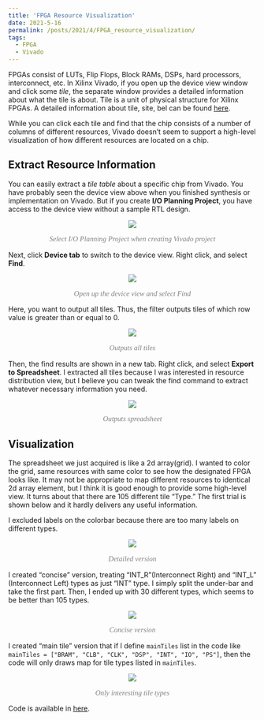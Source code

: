 ```yaml
---
title: 'FPGA Resource Visualization'
date: 2021-5-16
permalink: /posts/2021/4/FPGA_resource_visualization/
tags:
  - FPGA
  - Vivado
---
```


FPGAs consist of LUTs, Flip Flops, Block RAMs, DSPs, hard processors, interconnect, etc. 
In Xilinx Vivado, if you open up the device view window and click some _tile_, 
the separate window provides a detailed information about what the tile is about. 
Tile is a unit of physical structure for Xilinx FPGAs. 
A detailed information about tile, site, bel can be found [here](https://www.rapidwright.io/docs/Xilinx_Architecture.html).

While you can click each tile and find that the chip consists of a number of columns of different resources, 
Vivado doesn’t seem to support a high-level visualization of how different resources are located on a chip.

Extract Resource Information
------
You can easily extract a _tile table_ about a specific chip from Vivado. 
You have probably seen the device view above when you finished synthesis or implementation on Vivado. 
But if you create **I/O Planning Project**, you have access to the device view without a sample RTL design.

<p align="center"> <img src="https://dj-park.github.io/images/posts_img/step_1.png"> </p>
<p style="font-family: times, serif; font-size:11pt; font-style:italic; text-align:center; color:grey">
Select I/O Planning Project when creating Vivado project
</p>

Next, click **Device tab** to switch to the device view. Right click, and select **Find**. 

<p align="center"> <img src="https://dj-park.github.io/images/posts_img/step_2.png"> </p>
<p style="font-family: times, serif; font-size:11pt; font-style:italic; text-align:center; color:grey">
Open up the device view and select Find
</p>

Here, you want to output all tiles. Thus, the filter outputs tiles of which row value is greater than or equal to 0.

<p align="center"> <img src="https://dj-park.github.io/images/posts_img/step_3.png"> </p>
<p style="font-family: times, serif; font-size:11pt; font-style:italic; text-align:center; color:grey">
Outputs all tiles
</p>

Then, the find results are shown in a new tab. Right click, and select **Export to Spreadsheet**.
I extracted all tiles because I was interested in resource distribution view, 
but I believe you can tweak the find command to extract whatever necessary information you need.

<p align="center"> <img src="https://dj-park.github.io/images/posts_img/step_4.png"> </p>
<p style="font-family: times, serif; font-size:11pt; font-style:italic; text-align:center; color:grey">
Outputs spreadsheet
</p>


Visualization
 ------
The spreadsheet we just acquired is like a 2d array(grid). I wanted to color the grid, same resources with same color to see 
how the designated FPGA looks like. It may not be appropriate to map different resources to identical 2d array element, 
but I think it is good enough to provide some high-level view. 
It turns about that there are 105 different tile “Type.” The first trial is shown below and it hardly delivers any useful information. 

I excluded labels on the colorbar because there are too many labels on different types.

<p align="center"> <img src="https://dj-park.github.io/images/posts_img/verbose.png"> </p>
<p style="font-family: times, serif; font-size:11pt; font-style:italic; text-align:center; color:grey">
Detailed version
</p>


I created “concise” version, treating “INT_R”(Interconnect Right) and “INT_L” (Interconnect Left) types as just “INT” type. 
I simply split the under-bar and take the first part. Then, I ended up with 30 different types, which seems to be better than 105 types.

<p align="center"> <img src="https://dj-park.github.io/images/posts_img/concise.png"> </p>
<p style="font-family: times, serif; font-size:11pt; font-style:italic; text-align:center; color:grey">
Concise version
</p>

I created “main tile” version that if I define `mainTiles` list in the code like 
`mainTiles = ["BRAM", "CLB", "CLK", "DSP", "INT", "IO", "PS"]`, then the code will only draws map for tile types listed in `mainTiles`.

<p align="center"> <img src="https://dj-park.github.io/images/posts_img/mainTypes.png"> </p>
<p style="font-family: times, serif; font-size:11pt; font-style:italic; text-align:center; color:grey">
Only interesting tile types
</p>

Code is available in [here]( https://github.com/dj-park/FPGA-resource-visualization).
